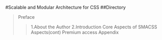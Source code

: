 #Scalable and Modular Architecture for CSS
##Directory

>Preface
>>1.About the Author
>>2.Introduction
>Core
>Aspects of SMACSS
>Aspects(cont) Premium access
>Appendix

